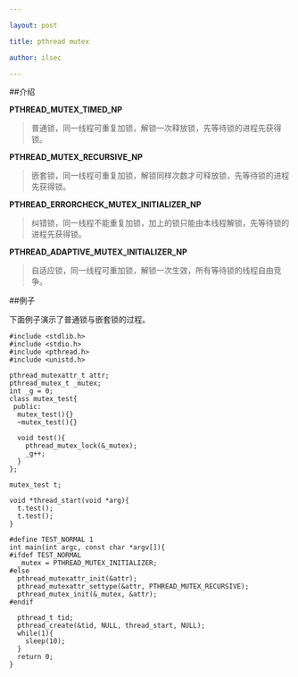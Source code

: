 ```yaml
---

layout: post

title: pthread mutex

author: ilsec

---
```


##介绍

**PTHREAD_MUTEX_TIMED_NP**

>普通锁，同一线程可重复加锁，解锁一次释放锁，先等待锁的进程先获得锁。

**PTHREAD_MUTEX_RECURSIVE_NP**

>嵌套锁，同一线程可重复加锁，解锁同样次数才可释放锁，先等待锁的进程先获得锁。

**PTHREAD_ERRORCHECK_MUTEX_INITIALIZER_NP**

>纠错锁，同一线程不能重复加锁，加上的锁只能由本线程解锁，先等待锁的进程先获得锁。

**PTHREAD_ADAPTIVE_MUTEX_INITIALIZER_NP**

>自适应锁，同一线程可重加锁，解锁一次生效，所有等待锁的线程自由竞争。

##例子

下面例子演示了普通锁与嵌套锁的过程。

	#include <stdlib.h>
	#include <stdio.h>
	#include <pthread.h>
	#include <unistd.h>

	pthread_mutexattr_t attr;
	pthread_mutex_t _mutex;
	int _g = 0;
	class mutex_test{
	 public:
	  mutex_test(){}
	  ~mutex_test(){}
	
	  void test(){
	    pthread_mutex_lock(&_mutex);
	    _g++;
	  }
	};
	
	mutex_test t;
	
	void *thread_start(void *arg){
	  t.test();
	  t.test();
	}

	#define TEST_NORMAL 1
	int main(int argc, const char *argv[]){
	#ifdef TEST_NORMAL
	  _mutex = PTHREAD_MUTEX_INITIALIZER;
	#else
	  pthread_mutexattr_init(&attr);
	  pthread_mutexattr_settype(&attr, PTHREAD_MUTEX_RECURSIVE);
	  pthread_mutex_init(&_mutex, &attr);
	#endif

	  pthread_t tid;
	  pthread_create(&tid, NULL, thread_start, NULL);
	  while(1){
	    sleep(10);
	  }
	  return 0;
	}

